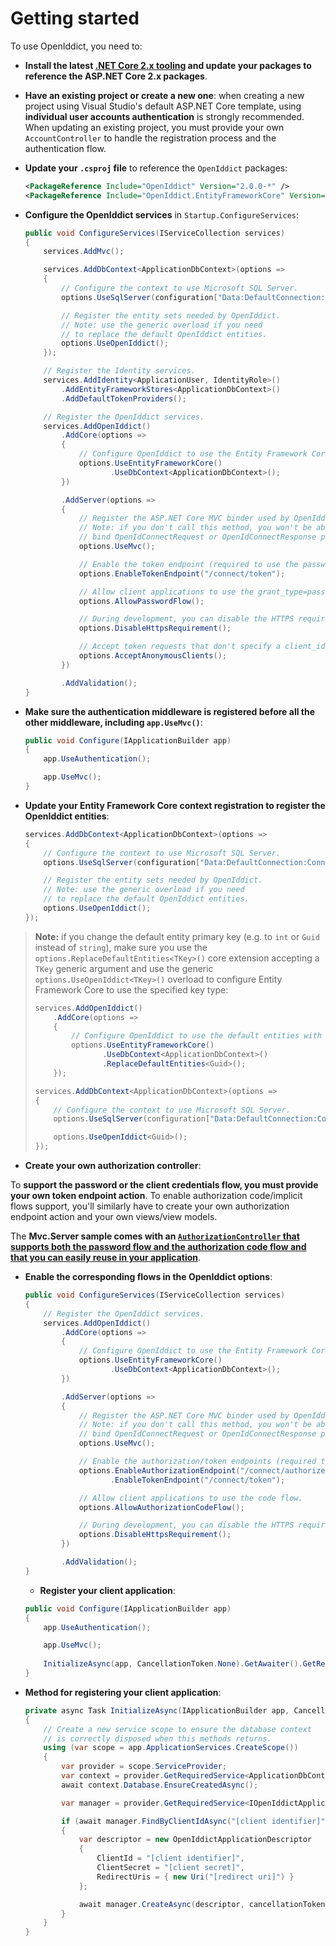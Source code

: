 # Getting started

To use OpenIddict, you need to:

  - **Install the latest [.NET Core 2.x tooling](https://www.microsoft.com/net/download) and update your packages to reference the ASP.NET Core 2.x packages**.

  - **Have an existing project or create a new one**: when creating a new project using Visual Studio's default ASP.NET Core template, using **individual user accounts authentication** is strongly recommended. When updating an existing project, you must provide your own `AccountController` to handle the registration process and the authentication flow.

  - **Update your `.csproj` file** to reference the `OpenIddict` packages:

    ```xml
    <PackageReference Include="OpenIddict" Version="2.0.0-*" />
    <PackageReference Include="OpenIddict.EntityFrameworkCore" Version="2.0.0-*" />
    ```

  - **Configure the OpenIddict services** in `Startup.ConfigureServices`:

    ```csharp
    public void ConfigureServices(IServiceCollection services)
    {
        services.AddMvc();

        services.AddDbContext<ApplicationDbContext>(options =>
        {
            // Configure the context to use Microsoft SQL Server.
            options.UseSqlServer(configuration["Data:DefaultConnection:ConnectionString"]);

            // Register the entity sets needed by OpenIddict.
            // Note: use the generic overload if you need
            // to replace the default OpenIddict entities.
            options.UseOpenIddict();
        });

        // Register the Identity services.
        services.AddIdentity<ApplicationUser, IdentityRole>()
            .AddEntityFrameworkStores<ApplicationDbContext>()
            .AddDefaultTokenProviders();

        // Register the OpenIddict services.
        services.AddOpenIddict()
            .AddCore(options =>
            {
                // Configure OpenIddict to use the Entity Framework Core stores and entities.
                options.UseEntityFrameworkCore()
                       .UseDbContext<ApplicationDbContext>();
            })

            .AddServer(options =>
            {
                // Register the ASP.NET Core MVC binder used by OpenIddict.
                // Note: if you don't call this method, you won't be able to
                // bind OpenIdConnectRequest or OpenIdConnectResponse parameters.
                options.UseMvc();

                // Enable the token endpoint (required to use the password flow).
                options.EnableTokenEndpoint("/connect/token");

                // Allow client applications to use the grant_type=password flow.
                options.AllowPasswordFlow();

                // During development, you can disable the HTTPS requirement.
                options.DisableHttpsRequirement();

                // Accept token requests that don't specify a client_id.
                options.AcceptAnonymousClients();
            })

            .AddValidation();
    }
    ```

  - **Make sure the authentication middleware is registered before all the other middleware, including `app.UseMvc()`**:

    ```csharp
    public void Configure(IApplicationBuilder app)
    {
        app.UseAuthentication();

        app.UseMvc();
    }
    ```

  - **Update your Entity Framework Core context registration to register the OpenIddict entities**:

    ```csharp
    services.AddDbContext<ApplicationDbContext>(options =>
    {
        // Configure the context to use Microsoft SQL Server.
        options.UseSqlServer(configuration["Data:DefaultConnection:ConnectionString"]);

        // Register the entity sets needed by OpenIddict.
        // Note: use the generic overload if you need
        // to replace the default OpenIddict entities.
        options.UseOpenIddict();
    });
    ```

> **Note:** if you change the default entity primary key (e.g. to `int` or `Guid` instead of `string`), make sure you use the `options.ReplaceDefaultEntities<TKey>()` core extension accepting a `TKey` generic argument and use the generic `options.UseOpenIddict<TKey>()` overload to configure Entity Framework Core to use the specified key type:
>
>    ```csharp
>    services.AddOpenIddict()
>        .AddCore(options =>
>        {
>            // Configure OpenIddict to use the default entities with a custom key type.
>            options.UseEntityFrameworkCore()
>                   .UseDbContext<ApplicationDbContext>()
>                   .ReplaceDefaultEntities<Guid>();
>        });
>
>    services.AddDbContext<ApplicationDbContext>(options =>
>    {
>        // Configure the context to use Microsoft SQL Server.
>        options.UseSqlServer(configuration["Data:DefaultConnection:ConnectionString"]);
>
>        options.UseOpenIddict<Guid>();
>    });
>```

  - **Create your own authorization controller**:

To **support the password or the client credentials flow, you must provide your own token endpoint action**.
To enable authorization code/implicit flows support, you'll similarly have to create your own authorization endpoint action and your own views/view models.

The **Mvc.Server sample comes with an [`AuthorizationController` that supports both the password flow and the authorization code flow and that you can easily reuse in your application](https://github.com/openiddict/openiddict-core/blob/dev/samples/Mvc.Server/Controllers/AuthorizationController.cs)**.

  - **Enable the corresponding flows in the OpenIddict options**:

    ```csharp
    public void ConfigureServices(IServiceCollection services)
    {
        // Register the OpenIddict services.
        services.AddOpenIddict()
            .AddCore(options =>
            {
                // Configure OpenIddict to use the Entity Framework Core stores and entities.
                options.UseEntityFrameworkCore()
                       .UseDbContext<ApplicationDbContext>();
            })

            .AddServer(options =>
            {
                // Register the ASP.NET Core MVC binder used by OpenIddict.
                // Note: if you don't call this method, you won't be able to
                // bind OpenIdConnectRequest or OpenIdConnectResponse parameters.
                options.UseMvc();

                // Enable the authorization/token endpoints (required to use the code flow).
                options.EnableAuthorizationEndpoint("/connect/authorize")
                       .EnableTokenEndpoint("/connect/token");

                // Allow client applications to use the code flow.
                options.AllowAuthorizationCodeFlow();

                // During development, you can disable the HTTPS requirement.
                options.DisableHttpsRequirement();
            })

            .AddValidation();
    }
    ```
    
      - **Register your client application**:

    ```csharp
    public void Configure(IApplicationBuilder app)
    {
        app.UseAuthentication();

        app.UseMvc();
        
        InitializeAsync(app, CancellationToken.None).GetAwaiter().GetResult();
    }
    ```

  - **Method for registering your client application**:

    ```csharp
    private async Task InitializeAsync(IApplicationBuilder app, CancellationToken cancellationToken)
    {
        // Create a new service scope to ensure the database context
        // is correctly disposed when this methods returns.
        using (var scope = app.ApplicationServices.CreateScope())
        {
            var provider = scope.ServiceProvider;
            var context = provider.GetRequiredService<ApplicationDbContext>();
            await context.Database.EnsureCreatedAsync();

            var manager = provider.GetRequiredService<IOpenIddictApplicationManager>();

            if (await manager.FindByClientIdAsync("[client identifier]") == null)
            {
                var descriptor = new OpenIddictApplicationDescriptor
                {
                    ClientId = "[client identifier]",
                    ClientSecret = "[client secret]",
                    RedirectUris = { new Uri("[redirect uri]") }
                };

                await manager.CreateAsync(descriptor, cancellationToken);
            }
        }
    }
    ```
